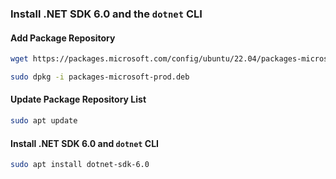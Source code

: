 
### Install .NET SDK 6.0 and the `dotnet` CLI

#### Add Package Repository

```bash
wget https://packages.microsoft.com/config/ubuntu/22.04/packages-microsoft-prod.deb 

sudo dpkg -i packages-microsoft-prod.deb
```

#### Update Package Repository List

```bash
sudo apt update
```

#### Install .NET SDK 6.0 and `dotnet` CLI

```bash
sudo apt install dotnet-sdk-6.0
```